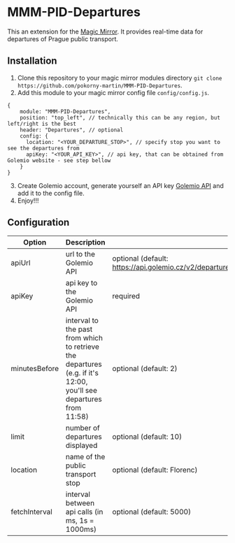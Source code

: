 # MMM-PID-Departures
This an extension for the [Magic Mirror](https://github.com/MichMich/MagicMirror). It provides real-time data for departures of Prague public transport.  
## Installation
1. Clone this repository to your magic mirror modules directory `git clone https://github.com/pokorny-martin/MMM-PID-Departures`.
2. Add this module to your magic mirror config file `config/config.js`.  
```
{
    module: "MMM-PID-Departures",
    position: "top_left", // technically this can be any region, but left/right is the best
    header: "Departures", // optional
    config: {
      location: "<YOUR_DEPARTURE_STOP>", // specify stop you want to see the departures from
      apiKey: "<YOUR_API_KEY>", // api key, that can be obtained from Golemio website - see step bellow
    }
}
```
3. Create Golemio account, generate yourself an API key [Golemio API](https://golemioapi.docs.apiary.io/#reference) and add it to the config file.
4. Enjoy!!!
## Configuration
| Option        | Description                                                                                                           |                                                                |
|---------------|-----------------------------------------------------------------------------------------------------------------------|----------------------------------------------------------------|
| apiUrl        | url to the Golemio API                                                                                                | optional (default: https://api.golemio.cz/v2/departureboards/) |
| apiKey        | api key to the Golemio API                                                                                            | required                                                       |
| minutesBefore | interval to the past from which to retrieve the departures <br>(e.g. if it's 12:00, you'll see departures from 11:58) | optional (default: 2)                                          |
| limit         | number of departures displayed                                                                                        | optional (default: 10)                                         |
| location      | name of the public transport stop                                                                                     | optional (default: Florenc)                                    |
| fetchInterval | interval between api calls (in ms, 1s = 1000ms)                                                                       | optional (default: 5000)                                       |

